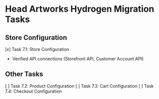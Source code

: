 # Head Artworks Hydrogen Migration Tasks

## Store Configuration
[x] Task 7.1: Store Configuration
* Verified API connections (Storefront API, Customer Account API)

## Other Tasks
[ ] Task 7.2: Product Configuration
[ ] Task 7.3: Cart Configuration
[ ] Task 7.4: Checkout Configuration